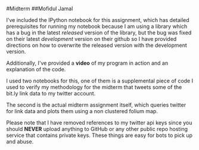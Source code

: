 #Midterm
##Mofidul Jamal

I've included the IPython notebook for this assignment, which has detailed prerequisites for running my notebook because I am using a library which has a bug in the latest *released* version of the library, but the bug was fixed on their latest *development* version on their github so I have provided directions on how to overwrite the released version with the development version.

Additionally, I've provided a **video** of my program in action and an explanation of the code.

I used two notebooks for this, one of them is a supplemental piece of code I used to verify my methodology for the midterm that tweets some of the bit.ly link data to my twitter account.

The second is the actual midterm assignment itself, which queries twitter for link data and plots them using a non clustered folium map.

Please note that I have removed references to my twitter api keys since you should **NEVER** upload anything to GitHub or any other public repo hosting service that contains private keys. These things are easy for bots to pick up and abuse.